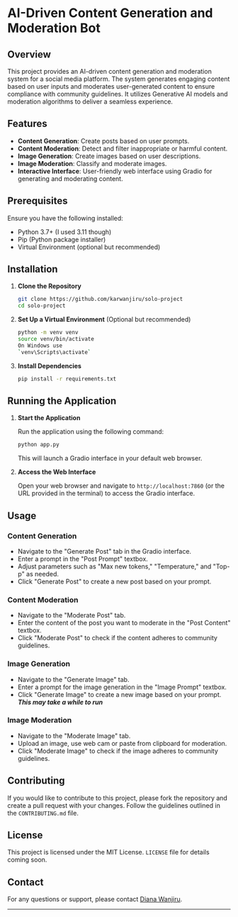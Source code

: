 # AI-Driven Content Generation and Moderation Bot

## Overview

This project provides an AI-driven content generation and moderation system for a social media platform. The system generates engaging content based on user inputs and moderates user-generated content to ensure compliance with community guidelines. It utilizes Generative AI models and moderation algorithms to deliver a seamless experience.

## Features

- **Content Generation**: Create posts based on user prompts.
- **Content Moderation**: Detect and filter inappropriate or harmful content.
- **Image Generation**: Create images based on user descriptions.
- **Image Moderation**: Classify and moderate images.
- **Interactive Interface**: User-friendly web interface using Gradio for generating and moderating content.

## Prerequisites

Ensure you have the following installed:

- Python 3.7+ (I used 3.11 though)
- Pip (Python package installer)
- Virtual Environment (optional but recommended)

## Installation

1. **Clone the Repository**

   ```bash
   git clone https://github.com/karwanjiru/solo-project
   cd solo-project
   ```

2. **Set Up a Virtual Environment** (Optional but recommended)

   ```bash
   python -m venv venv
   source venv/bin/activate  
   On Windows use
   `venv\Scripts\activate`
   ```

3. **Install Dependencies**

   ```bash
   pip install -r requirements.txt
   ```

## Running the Application

1. **Start the Application**

   Run the application using the following command:

   ```bash
   python app.py
   ```

   This will launch a Gradio interface in your default web browser.

2. **Access the Web Interface**

   Open your web browser and navigate to `http://localhost:7860` (or the URL provided in the terminal) to access the Gradio interface.

## Usage

### **Content Generation**

- Navigate to the "Generate Post" tab in the Gradio interface.
- Enter a prompt in the "Post Prompt" textbox.
- Adjust parameters such as "Max new tokens," "Temperature," and "Top-p" as needed.
- Click "Generate Post" to create a new post based on your prompt.

### **Content Moderation**

- Navigate to the "Moderate Post" tab.
- Enter the content of the post you want to moderate in the "Post Content" textbox.
- Click "Moderate Post" to check if the content adheres to community guidelines.

### **Image Generation**

- Navigate to the "Generate Image" tab.
- Enter a prompt for the image generation in the "Image Prompt" textbox.
- Click "Generate Image" to create a new image based on your prompt.
        ***This may take a while to run***

### **Image Moderation**

- Navigate to the "Moderate Image" tab.
- Upload an image, use web cam or paste from clipboard for moderation.
- Click "Moderate Image" to check if the image adheres to community guidelines.

## Contributing

If you would like to contribute to this project, please fork the repository and create a pull request with your changes. Follow the guidelines outlined in the `CONTRIBUTING.md` file.

## License

This project is licensed under the MIT License. `LICENSE` file for details coming soon.

## Contact

For any questions or support, please contact [Diana Wanjiru](mailto:karwanjiru@gmail.com).

---
